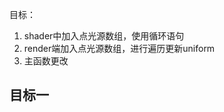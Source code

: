 目标：
1. shader中加入点光源数组，使用循环语句
2. render端加入点光源数组，进行遍历更新uniform
3. 主函数更改

## 目标一


<!--stackedit_data:
eyJoaXN0b3J5IjpbODU2Nzk1Njk0LC0yMDg4NzQ2NjEyXX0=
-->